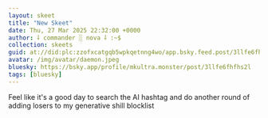 ```yaml
---
layout: skeet
title: "New Skeet"
date: Thu, 27 Mar 2025 22:32:00 +0000
author: ⸸ commander ░ nova ⸸ :~$
collection: skeets
guid: at://did:plc:zzofxcatgqb5wpkqetnng4wo/app.bsky.feed.post/3llfe6fhfhs2l
avatar: /img/avatar/daemon.jpeg
bluesky: https://bsky.app/profile/mkultra.monster/post/3llfe6fhfhs2l
tags: [bluesky]
---
```


Feel like it's a good day to search the AI hashtag and do another round of adding losers to my generative shill blocklist
